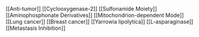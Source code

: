 [[Anti-tumor]]
[[Cyclooxygenase-2]]
[[Sulfonamide Moiety]]
[[Aminophosphonate Derivatives]]
[[Mitochondrion-dependent Mode]]
[[Lung cancer]]
[[Breast cancer]]
[[Yarrowia lipolytica]]
[[L-asparaginase]]
[[Metastasis Inhibition]]
